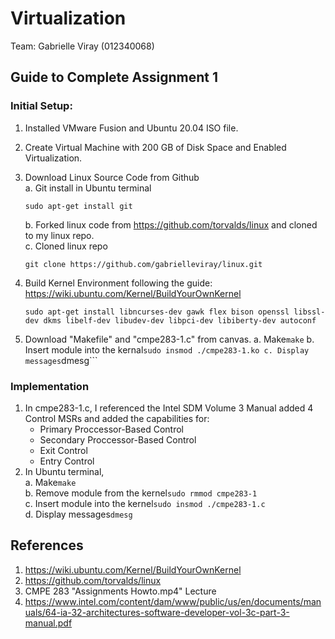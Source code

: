 # Virtualization

Team: Gabrielle Viray (012340068)
## Guide to Complete Assignment 1
### Initial Setup:
  1. Installed VMware Fusion and Ubuntu 20.04 ISO file.
  2. Create Virtual Machine with 200 GB of Disk Space and Enabled Virtualization.
  3. Download Linux Source Code from Github<br>
     a. Git install in Ubuntu terminal
     ```
     sudo apt-get install git
     ```
     b. Forked linux code from https://github.com/torvalds/linux and cloned to my linux repo.<br>
     c. Cloned linux repo<br>
     ```
     git clone https://github.com/gabrielleviray/linux.git
     ```
   4. Build Kernel Environment following the guide: https://wiki.ubuntu.com/Kernel/BuildYourOwnKernel<br>
      ```
      sudo apt-get install libncurses-dev gawk flex bison openssl libssl-dev dkms libelf-dev libudev-dev libpci-dev libiberty-dev autoconf
      ```
    
   5. Download "Makefile" and "cmpe283-1.c" from canvas.
      a. Make```make```
      b. Insert module into the kernal```sudo insmod ./cmpe283-1.ko
      c. Display messages```dmesg```

### Implementation
  1.  In cmpe283-1.c, I referenced the Intel SDM Volume 3 Manual added 4 Control MSRs and added the capabilities for:
      - Primary Proccessor-Based Control
      - Secondary Proccessor-Based Control
      - Exit Control
      - Entry Control
  2. In Ubuntu terminal,<br>
      a. Make```make```<br>
      b. Remove module from the kernel```sudo rmmod cmpe283-1```<br>
      c. Insert module into the kernel```sudo insmod ./cmpe283-1.c```<br>
      d. Display messages```dmesg```<br>


## References
1. https://wiki.ubuntu.com/Kernel/BuildYourOwnKernel
2. https://github.com/torvalds/linux 
3. CMPE 283 "Assignments Howto.mp4" Lecture
4. https://www.intel.com/content/dam/www/public/us/en/documents/manuals/64-ia-32-architectures-software-developer-vol-3c-part-3-manual.pdf
